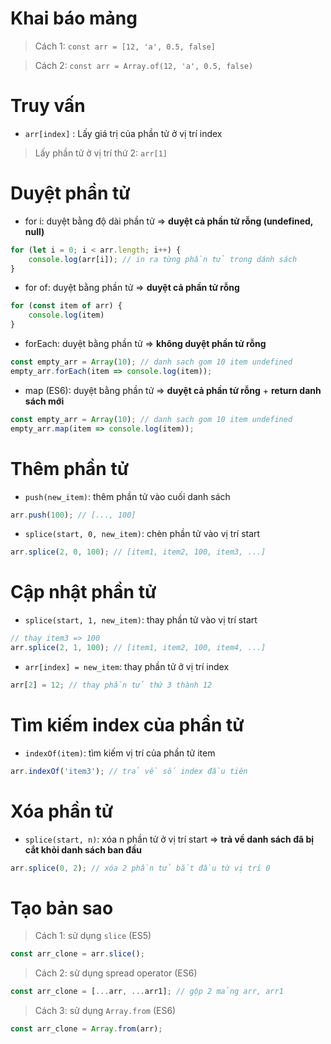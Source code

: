 # Khai báo mảng 
> Cách 1: `const arr = [12, 'a', 0.5, false]`

> Cách 2: `const arr = Array.of(12, 'a', 0.5, false)`

# Truy vấn
- `arr[index]` : Lấy giá trị của phần tử ở vị trí index
> Lấy phần tử ở vị trí thứ 2: `arr[1]`

# Duyệt phần tử
- for i: duyệt bằng độ dài phần tử => **duyệt cả phần tử rỗng (undefined, null)**
```js
for (let i = 0; i < arr.length; i++) {
    console.log(arr[i]); // in ra từng phần tử trong dánh sách
}
```
- for of: duyệt bằng phần tử => **duyệt cả phần tử rỗng**
```js
for (const item of arr) {
    console.log(item) 
}
```
- forEach: duyệt bằng phần tử => **không duyệt phần tử rỗng**
```js
const empty_arr = Array(10); // danh sach gom 10 item undefined
empty_arr.forEach(item => console.log(item));
```
- map (ES6): duyệt bằng phần tử => **duyệt cả phần tử rỗng** + **return danh sách mới**
```js
const empty_arr = Array(10); // danh sach gom 10 item undefined
empty_arr.map(item => console.log(item));
```
# Thêm phần tử
- `push(new_item)`: thêm phần tử vào cuối danh sách
```js
arr.push(100); // [..., 100]
```
- `splice(start, 0, new_item)`: chèn phần tử vào vị trí start
```js
arr.splice(2, 0, 100); // [item1, item2, 100, item3, ...]
```

# Cập nhật phần tử
- `splice(start, 1, new_item)`: thay phần tử vào vị trí start
```js
// thay item3 => 100
arr.splice(2, 1, 100); // [item1, item2, 100, item4, ...]
```
- `arr[index] = new_item`: thay phần tử ở vị trí index
```js
arr[2] = 12; // thay phần tử thứ 3 thành 12
```

# Tìm kiếm index của phần tử
- `indexOf(item)`: tìm kiếm vị trí của phần tử item
```js
arr.indexOf('item3'); // trả về số index đầu tiên
```

# Xóa phần tử
- `splice(start, n)`: xóa n phần tử ở vị trí start => **trả về danh sách đã bị cắt khỏi danh sách ban đầu**
```js
arr.splice(0, 2); // xóa 2 phần tử bắt đầu từ vị trí 0
```

# Tạo bản sao
> Cách 1: sử dụng `slice` (ES5)
```js
const arr_clone = arr.slice(); 
```
> Cách 2: sử dụng spread operator (ES6)
```js
const arr_clone = [...arr, ...arr1]; // gộp 2 mảng arr, arr1 
```
> Cách 3: sử dụng `Array.from` (ES6)
```js
const arr_clone = Array.from(arr);
```